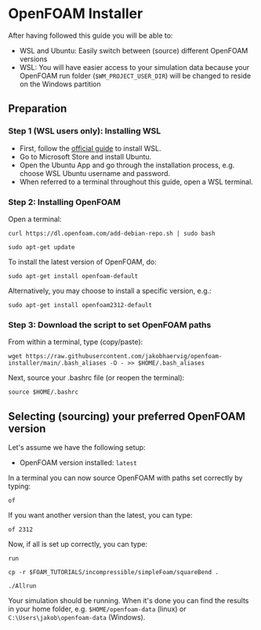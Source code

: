 # OpenFOAM Installer

After having followed this guide you will be able to:
- WSL and Ubuntu: Easily switch between (source) different OpenFOAM versions
- WSL: You will have easier access to your simulation data because your OpenFOAM run folder (``$WM_PROJECT_USER_DIR``) will be changed to reside on the Windows partition

## Preparation

### Step 1 (WSL users only): Installing WSL
- First, follow the [official guide](https://learn.microsoft.com/en-gb/windows/wsl/install) to install WSL.
- Go to Microsoft Store and install Ubuntu.
- Open the Ubuntu App and go through the installation process, e.g. choose WSL Ubuntu username and password.
- When referred to a terminal throughout this guide, open a WSL terminal.

### Step 2: Installing OpenFOAM
Open a terminal:
```
curl https://dl.openfoam.com/add-debian-repo.sh | sudo bash 
```
```
sudo apt-get update 
```

To install the latest version of OpenFOAM, do:
```
sudo apt-get install openfoam-default
```

Alternatively, you may choose to install a specific version, e.g.:
```
sudo apt-get install openfoam2312-default 
```

### Step 3: Download the script to set OpenFOAM paths
From within a terminal, type (copy/paste):

```
wget https://raw.githubusercontent.com/jakobhaervig/openfoam-installer/main/.bash_aliases -O - >> $HOME/.bash_aliases
```
Next, source your .bashrc file (or reopen the terminal):
```
source $HOME/.bashrc
```

## Selecting (sourcing) your preferred OpenFOAM version
Let's assume we have the following setup:
- OpenFOAM version installed: ``latest``

In a terminal you can now source OpenFOAM with paths set correctly by typing:

```
of
```

If you want another version than the latest, you can type:

```
of 2312
```

Now, if all is set up correctly, you can type:

```
run
```

```
cp -r $FOAM_TUTORIALS/incompressible/simpleFoam/squareBend .
```

```
./Allrun
```

Your simulation should be running. When it's done you can find the results in your home folder, e.g. ``$HOME/openfoam-data`` (linux) or ``C:\Users\jakob\openfoam-data`` (Windows).

